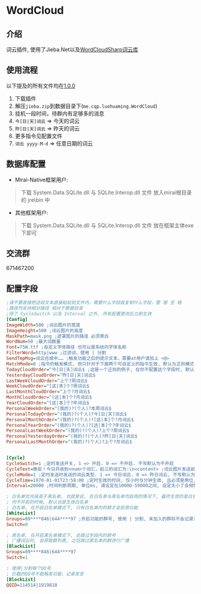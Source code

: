 # WordCloud

## 介绍
词云插件, 使用了Jieba.Net以及[WordCloudSharp词云库](https://github.com/AmmRage/WordCloudSharp)

## 使用流程
以下提及的所有文件均在[1.0.0](https://github.com/Hellobaka/WordCloud/releases/tag/1.0.0)
1. 下载插件
2. 解压`jieba.zip`到数据目录下(`me.cqp.luohuaming.WordCloud`)
3. 挂机一段时间，待群内有足够多的消息
4. `今[日|天]词云` => 今天的词云
5. `昨[日|天]词云` => 昨天的词云
6. 更多指令见配置文件
6. `词云 yyyy-M-d` => 任意日期的词云

## 数据库配置
- Mirai-Native框架用户:
> 下载 System.Data.SQLite.dll 与 SQLite.Interop.dll 文件 放入mirai根目录的 jre\bin 中

- 其他框架用户:
> 下载 System.Data.SQLite.dll 与 SQLite.Interop.dll 文件 放在框架主体exe下即可

## 交流群
671467200

## 配置字段
```ini
;请不要直接把这段文本直接粘贴到文件内，需要什么字段就复制什么字段，警 惕 空 格
;路径均支持相对路径 相对于数据目录
;除了 CycleSwitch 以及 Interval 之外, 所有配置更改后立即生效
[Config]
ImageWidth=500 ;词云图片的宽度
ImageHeight=500 ;词云图片的高度
MaskPath=mask.png ;遮罩图片的路径 必须黑白
WordNum=50 ;最大词数量
Font=75W.ttf ;自定义字体路径 也可以是系统内字体名称
FilterWord=http|www ;过滤词，使用 | 分割
SendTmpMsg=词云合成中…… ;触发功能之后的提示文本，需要at用户请加上 <@>
MatchMode=0 ;指令的触发模式, 但只针对于下面两个可自定义的指令生效, 默认为正则模式. 0 => 正则, 指令必须符合正则的语法. 1 => 模糊匹配, 消息中包含指令将会触发. 2 => 完全匹配
TodayCloudOrder=^今[日|天]词云$ ;这是一个正则的例子, 在你不配置这个字段时, 默认也是这个
YesterdayCloudOrder=^昨[日|天]词云$
LastWeekCloudOrder=^上个?周词云$
WeekCloudOrder=^[这|本]个?周词云$
LastMonthCloudOrder=^上个?月词云$
MonthCloudOrder=^[这|本]个?月词云$
YearCloudOrder=^[这|本]个?年词云$
PersonalWeekOrder=^(我的)?(个人)?本周词云$
PersonalTodayOrder=^(我的)?(个人)?今[日|天]词云$
PersonalMonthOrder=^(我的)?(个人)?[这|本]个?月词云$
PersonalYearOrder=^(我的)?(个人)?[这|本]个?年词云$
PersonalLastWeekOrder=^(我的)?(个人)?上个?周词云$
PersonalYesterdayOrder=^(我的)?(个人)?昨[日|天]词云$
PersonalLastMonthOrder=^(我的)?(个人)?上个?月词云$


[Cycle]
CycleSwitch=1 ;定时发送开关, 1 => 开启. 0 => 不开启. 不写默认为不开启
CycleText=晚安！今日共收到<num>个词汇，前三的词汇为:\n<content> ;词云图片发送前的前导文本, 不写不会发送, 使用<num>来表示记录了多少个词汇, 使用<content>来表示这里罗列权重最高的前三个词汇
CycleMode=1 ;定时发送时发送的词云类型. 1 => 今日词云. 0 => 昨日词云, 不写默认为昨日词云
CycleTime=1970-01-01T23:58:00 ;定时生效的时间, 仅小时与分钟生效, 且必须是两位, 比如07:58:00. 其余位置改了也没用, 但是这个格式必须保留. 不写默认12点触发
Interval=20000 ;时间判断周期, 单位ms, 请设定在10000-59000之间, 设定太小了会频繁打开此文件读取触发时间

; 白名单优先级高于黑名单, 也就是说, 在白名单与黑名单均启用的情况下, 最终生效的是白名单
; 均不开启的时候, 默认也是生效白名单
; 白名单, 在开启白名单模式下, 只有白名单内的群才会启用功能
[WhiteList]
Groups=89****846|644****97 ;开启功能的群号, 使用 | 分割, 未加入的群将不会记录消息以及触发指令
Switch=0

; 黑名单, 在开启黑名单模式下, 会跳过字段内的群号
; 广播词云时, 会获取群列表, 之后跳过黑名单的群进行广播
[BlackList]
Groups=89****846|644****97
Switch=1

; 使用|分割每个QQ号
; 拦截的QQ号不能触发功能、记录发言
[BlockList]
QQID=114514|1919810
```

